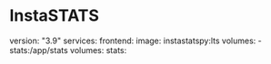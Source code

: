 # InstaSTATS

version: "3.9"
services:
  frontend:
    image: instastatspy:lts
    volumes:
      - stats:/app/stats
volumes:
  stats:

